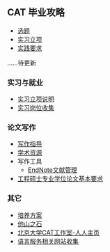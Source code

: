 ## CAT 毕业攻略

* [选题](https://github.com/PKUCATers/graduation-guide/#)
* [实习立项](https://github.com/PKUCATers/graduation-guide/#)
* [实践要求](https://github.com/PKUCATers/graduation-guide/#)

……待更新

### 实习与就业

* [实习立项说明](intern-program.md)
* [实习岗位收集](https://github.com/PKUCATers/graduation-guide/issues/1)

### 论文写作

* [写作指导](thesis-guide.md)
* [学术资源](resources.md)
* 写作工具
    * [EndNote文献管理](http://dbnav.lib.pku.edu.cn/content/endnote参考文献管理软件)
* [工程硕士专业学位论文基本要求](basic-requirements-of-master-of-engineering.md)

### 其它

* [培养方案](plan.md)
* [他山之石](reference-for-CAT-major.md)
* [北京大学CAT工作室-人人主页](http://page.renren.com/600039077)
* [语言服务相关网站收集](https://blog.xulihang.me/collection-of-websites-about-language-service/)

